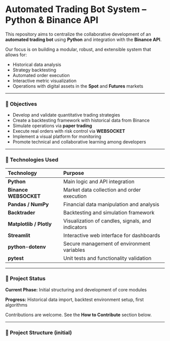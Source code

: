 # Automated Trading Bot System – Python & Binance API

This repository aims to centralize the collaborative development of an **automated trading bot** using **Python** and integration with the **Binance API**.

Our focus is on building a modular, robust, and extensible system that allows for:
* Historical data analysis
* Strategy backtesting
* Automated order execution
* Interactive metric visualization
* Operations with digital assets in the **Spot** and **Futures** markets

---

### 📌 Objectives

* Develop and validate quantitative trading strategies
* Create a backtesting framework with historical data from Binance
* Simulate operations via **paper trading**
* Execute real orders with risk control via **WEBSOCKET**
* Implement a visual platform for monitoring
* Promote technical and collaborative learning among developers

---

### 🧰 Technologies Used

| Technology | Purpose |
| :--- | :--- |
| **Python** | Main logic and API integration |
| **Binance WEBSOCKET** | Market data collection and order execution |
| **Pandas / NumPy** | Financial data manipulation and analysis |
| **Backtrader** | Backtesting and simulation framework |
| **Matplotlib / Plotly** | Visualization of candles, signals, and indicators |
| **Streamlit** | Interactive web interface for dashboards |
| **python-dotenv** | Secure management of environment variables |
| **pytest** | Unit tests and functionality validation |

---

### 🚧 Project Status

**Current Phase:** Initial structuring and development of core modules

**Progress:** Historical data import, backtest environment setup, first algorithms

Contributions are welcome. See the **How to Contribute** section below.

---

### 📁 Project Structure (initial)
